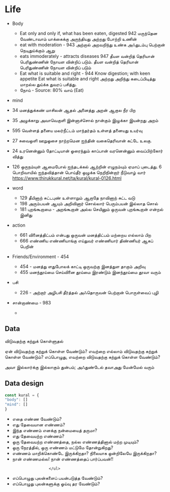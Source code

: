 # Life

* Body
  * Eat only and only if, what has been eaten, digested 942
  மருந்தென வேண்டாவாம் யாக்கைக்கு அருந்தியது
அற்றது போற்றி உணின்
  * eat with moderation - 943
  அற்றால் அறவறிந்து உண்க அஃதுடம்பு
பெற்றான் நெடிதுய்க்கும் ஆறு
  * eats immoderately - attracts diseases 947 தீயள வன்றித் தெரியான் பெரிதுண்ணின்
நோயள வின்றிப் படும்.
தீயள வன்றித் தெரியான் பெரிதுண்ணின்
நோயள வின்றிப் படும்
  * Eat what is suitable and right - 944
  Know digestion; with keen appetite Eat what is suitable and right
  அற்றது அறிந்து கடைப்பிடித்து மாறல்ல
துய்க்க துவரப் பசித்து.
  * நோய் - Source: 80% வாய் (Eat)

* mind
* 34
 மனத்துக்கண் மாசிலன் ஆதல் அனைத்து அறன்
ஆகுல நீர பிற
* 35
 அழுக்காறு அவாவெகுளி இன்னாச்சொல் நான்கும்
இழுக்கா இயன்றது அறம்
* 595 வெள்ளத் தனைய மலர்நீட்டம் மாந்தர்தம்
உள்ளத் தனையது உயர்வு
* 27 சுவைஒளி ஊறுஓசை நாற்றமென ஐந்தின்
வகைதெரிவான் கட்டே உலகு.
* 24 உரனென்னும் தோட்டியான் ஓரைந்தும் காப்பான்
வரனென்னும் வைப்பிற்கோர் வித்து
* 126  ஒருநம்யுள் ஆமைபோல் ஐந்தடக்கல் ஆற்றின்
எழுநம்யும் ஏமாப் புடைத்து.
6 பொறிவாயில் ஐந்தவித்தான் பொய்தீர் ஒழுக்க
நெறிநின்றார் நீடுவாழ் வார்
https://www.thirukkural.net/ta/kural/kural-0126.html

* word
  * 129 தீயினாற் சுட்டபுண் உள்ளாறும் ஆறாதே
நாவினாற் சுட்ட வடு
  * 198 அரும்பயன் ஆயும் அறிவினார் சொல்லார்
பெரும்பயன் இல்லாத சொல்
  * 181 புறங்கூறாமை - அறங்கூறான் அல்ல செயினும் ஒருவன்
புறங்கூறான் என்றல் இனிது

* action
  * 661 வினைத்திட்பம் என்பது ஒருவன் மனத்திட்பம்
மற்றைய எல்லாம் பிற  
  * 666 எண்ணிய எண்ணியாங்கு எய்துவர் எண்ணியார்
திண்ணியர் ஆகப் பெறின்

* Friends/Environment - 454
  * 454 - மனத்து ளதுபோலக் காட்டி ஒருவற்கு
இனத்துள தாகும் அறிவு
  * 455 மனந்தூய்மை செய்வினை தூய்மை இரண்டும்
இனந்தூய்மை தூவா வரும்

* பசி
  * 226 - அற்றார் அழிபசி தீர்த்தல் அஃதொருவன்
பெற்றான் பொருள்வைப் புழி

* சான்றாண்மை - 983

  *

## Data

விடுவதற்கு கற்றுக் கொள்ளுதல்

ஏன் விடுவதற்கு கற்றுக் கொள்ள வேண்டும்?
எவற்றை எல்லாம் விடுவதற்கு கற்றுக் கொள்ள வேண்டும்?
எப்பொழுது, எவற்றை விடுவதற்கு கற்றுக் கொள்ள வேண்டும்?

அவா இல்லார்க்கு இல்லாகும் துன்பம்; அஃதுண்டேல்
தவாஅது மேன்மேல் வரும்


## Data design

```javascript
const kural = {
"body": []
"mind": []
}
```



<ul>
                        <li>
                            எதை எண்ண வேண்டும்?
                        </li>
                        <li>
                            எது தேவையான எண்ணம்?
                        </li>
                        <li>
                            இந்த எண்ணம் எனக்கு நன்மையைத் தருமா?
                        </li>
                        <li>
                            எது தேவையற்ற எண்ணம்?
                        </li>
                        <li>
                            ஒரு தேவையற்ற எண்ணத்தை, நல்ல எண்ணத்தினால் மற்ற முடியும்?
                        </li>
                        <li>
                            ஒரு நேரத்தில், ஒரு எண்ணம் மட்டுமே தோன்றுகிறது?
                        </li>
                        <li>எண்ணம் மாறிக்கொண்டே இருக்கிறதா? நிலையாக ஒன்றிலேயே இருக்கிறதா?</li>
                        <li>நான் எண்ணமல்ல! நான் எண்ணத்தைப் பார்ப்பவன்!!</li>

                    </ul>


                        
 <li>
                            எப்பொழுது புலன்களைப் பயன்படுத்த வேண்டும்?
                        </li>
                        <li>
                            எப்பொழுது புலன்களுக்கு ஓய்வு தர வேண்டும்?
                        </li>

